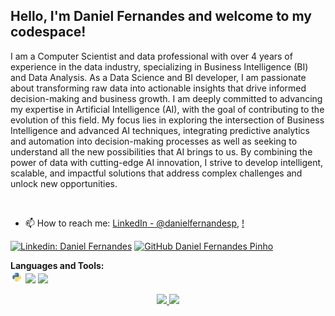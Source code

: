 ## Hello, I'm Daniel Fernandes and welcome to my codespace! 

I am a Computer Scientist and data professional with over 4 years of experience in the data industry, specializing in Business Intelligence (BI) and Data Analysis. As a Data Science and BI developer, I am passionate about transforming raw data into actionable insights that drive informed decision-making and business growth. I am deeply committed to advancing my expertise in Artificial Intelligence (AI), with the goal of contributing to the evolution of this field. My focus lies in exploring the intersection of Business Intelligence and advanced AI techniques, integrating predictive analytics and automation into decision-making processes as well as seeking to understand all the new possibilities that AI brings to us. By combining the power of data with cutting-edge AI innovation, I strive to develop intelligent, scalable, and impactful solutions that address complex challenges and unlock new opportunities.

</br>

<!-- About and contact-->
- 📫 How to reach me: [LinkedIn - @danielfernandesp](https://www.linkedin.com/in/danielfernandesp/), [  ! ](https://api.whatsapp.com/send?phone=5531999232150&text=Hi%20Daniel,%20I%20came%20from%20your%20GitHub!)

<!-- Follow icons shortcut -->
[![Linkedin: Daniel Fernandes](https://img.shields.io/badge/-danielfernandesp-blue?style=flat-square&logo=Linkedin&logoColor=white&link=https://www.linkedin.com/in/danielfernandesp)](https://www.linkedin.com/in/danielfernandesp/)
[![GitHub Daniel Fernandes Pinho](https://img.shields.io/github/followers/danielfernandesp?label=follow&style=social)](https://www.linkedin.com/in/danielfernandesp/)

**Languages and Tools:**  
<code><img height="20" src="https://raw.githubusercontent.com/github/explore/80688e429a7d4ef2fca1e82350fe8e3517d3494d/topics/python/python.png"></code>
<code><img height="20" src="https://img.icons8.com/ios-filled/50/fa314a/sql.png"></code>
<code><img height="20" src="https://img.icons8.com/windows/32/4a90e2/r-project.png"></code>
 
 <div align="center">
  <a href="https://github.com/danielfernandesp">
  <img height="160em" src="https://github-readme-stats.vercel.app/api?username=danielfernandesp&show_icons=true&theme=radical&include_all_commits=true&count_private=true"/>
  <img height="160em" src="https://github-readme-stats.vercel.app/api/top-langs/?username=danielfernandesp&layout=compact&langs_count=7&theme=radical"/>
</div>
